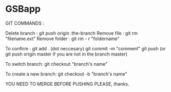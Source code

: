 # GSBapp

GIT COMMANDS :

Delete branch : git push origin :the-branch
Remove file : git rm "filename.ext"
Remove folder : git rm - r "foldername"

To confirm :
git add . (dot neccesary)
git commit -m "comment"
git push (or git push origin master if you are not in the branch master)

To switch branch:
git checkout "branch's name"

To create a new branch: 
git checkout -b "branch's name"

YOU NEED TO MERGE BEFORE PUSHING PLEASE, thanks.

